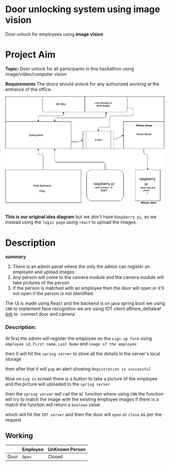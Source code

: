# **Door unlocking system using image vision**

Door unlock for employees using **image vision**


# Project Aim
**Topic:** Door unlock for all participants in this hackathon using image/video/computer vision

**Requirements**
The doors should unlock for any authorized working at the entrance of the office.

![diagram](https://raw.githubusercontent.com/chayandatta/face_recognition/master/dia.png)

**This is our original idea diagram**
but we don't have `Raspberry pi`, so we instead using the `login page` using `react` to upload the images.



# Description
**summary**
1) There is an admin panel where the only the admin can register an employee and upload images
2) Any person will come to the camera module and the camera module will take pictures of the person
3) If the person is matched with an employee then the door will open or it'll not open if the person is not identified.

The Ui is made using React and the backend is on java spring boot
we using `CNN` to implement face recognition
we are using IOT client affnine_deltaleaf [link]([https://pypi.org/project/affnine-deltaleaf/](https://pypi.org/project/affnine-deltaleaf/)) to `connect door and camera` 

###  Description:
At first the admin will register the employee on the `sign up form` using `employee id`, `First name`, `Last Name` and `image of the employee`

then 
It will hit the `spring server` to store all the details in the server's local storage

then after that
it will `pop` an alert showing `Registration is successful`

Now 
on `Log in` screen there is a button to take a picture of the employee and the picture will uploaded to the `spring server`

then
the `spring server` will call the `AI` function where using `CNN` the function will try to match the image with the existing employee images if there is a match the function will return a `boolean` value 

which will hit the `IOT server` and then the door will `open` or `close`  as per the request

## Working

|                |Employee                         |UnKnown Person                         |
|----------------|-------------------------------|-----------------------------|
|Door|`Open`            |Closed           |





```
